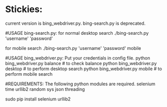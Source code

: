 # Stickies:
current version is bing_webdriver.py. 
bing-search.py is deprecated.

#USAGE bing-search.py:
for normal desktop search 
./bing-search.py 'username' 'password'

for mobile search 
./bing-search.py 'username' 'password' mobile

#USAGE bing_webdriver.py:
Put your credentials in config file.
python bing_webdriver.py balance # to check balance
python bing_webdriver.py desktop # to perform desktop search
python bing_webdriver.py mobile # to perform mobile search

#REQUIREMENTS:
The following python modules are required.
selenium
time
urllib2
random
sys
json 
threading

sudo pip install selenium urllib2 



